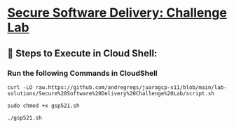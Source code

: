 # [Secure Software Delivery: Challenge Lab](https://www.cloudskillsboost.google/course_templates/1164/labs/509866)


## 🚀 **Steps to Execute in Cloud Shell:** 
### Run the following Commands in CloudShell
```
curl -LO raw.https://github.com/andregregs/juaragcp-s11/blob/main/lab-solutions/Secure%20Software%20Delivery%20Challenge%20Lab/script.sh

sudo chmod +x gsp521.sh

./gsp521.sh
```